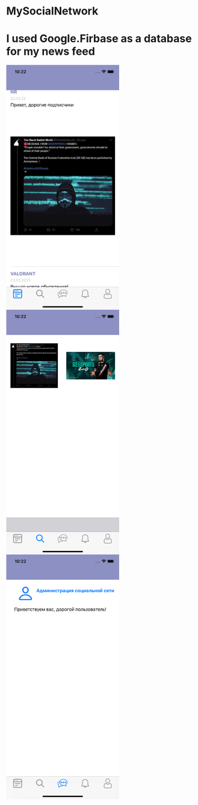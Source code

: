 # MySocialNetwork
# I used Google.Firbase as a database for my news feed
<a href="url"><img src="https://github.com/seyransaakyan/MySocialNetwork/blob/main/SocialNetwork/1.png" align="left" height="649" width="300" ></a>
<a href="url"><img src="https://github.com/seyransaakyan/MySocialNetwork/blob/main/SocialNetwork/2.png" align="left" height="649" width="300" ></a>
<a href="url"><img src="https://github.com/seyransaakyan/MySocialNetwork/blob/main/SocialNetwork/3.png" align="left" height="649" width="300" ></a>
